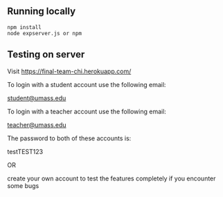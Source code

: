 ## Running locally
```
npm install
node expserver.js or npm
```

## Testing on server
Visit https://final-team-chi.herokuapp.com/

To login with a student account use the following email:

student@umass.edu

To login with a teacher account use the following email:

teacher@umass.edu

The password to both of these accounts is:

testTEST123 

OR 

create your own account to test the features completely if you encounter some bugs